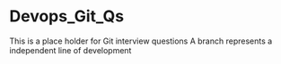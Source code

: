 # Devops_Git_Qs
This is a place holder for Git interview questions
A branch represents a independent line of development

